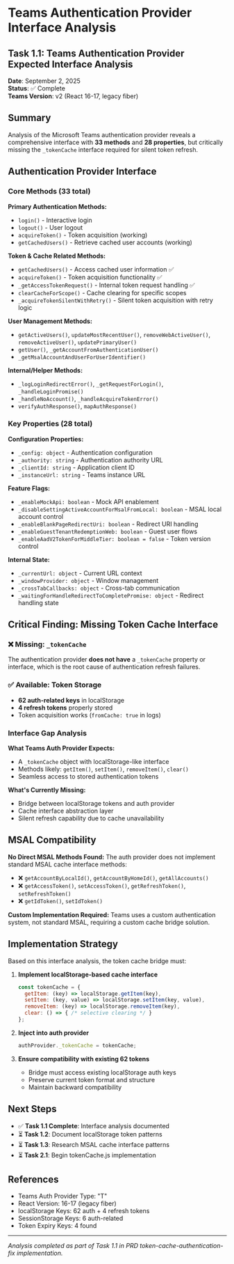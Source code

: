 # Teams Authentication Provider Interface Analysis

## Task 1.1: Teams Authentication Provider Expected Interface Analysis

**Date**: September 2, 2025  
**Status**: ✅ Complete  
**Teams Version**: v2 (React 16-17, legacy fiber)

## Summary

Analysis of the Microsoft Teams authentication provider reveals a comprehensive interface with **33 methods** and **28 properties**, but critically missing the `_tokenCache` interface required for silent token refresh.

## Authentication Provider Interface

### Core Methods (33 total)

**Primary Authentication Methods:**
- `login()` - Interactive login
- `logout()` - User logout
- `acquireToken()` - Token acquisition (working)
- `getCachedUsers()` - Retrieve cached user accounts (working)

**Token & Cache Related Methods:**
- `getCachedUsers()` - Access cached user information ✅
- `acquireToken()` - Token acquisition functionality ✅  
- `_getAccessTokenRequest()` - Internal token request handling ✅
- `clearCacheForScope()` - Cache clearing for specific scopes
- `_acquireTokenSilentWithRetry()` - Silent token acquisition with retry logic

**User Management Methods:**
- `getActiveUsers()`, `updateMostRecentUser()`, `removeWebActiveUser()`, `removeActiveUser()`, `updatePrimaryUser()`
- `getUser()`, `_getAccountFromAuthenticationUser()`
- `_getMsalAccountAndUserForUserIdentifier()`

**Internal/Helper Methods:**
- `_logLoginRedirectError()`, `_getRequestForLogin()`, `_handleLoginPromise()`
- `_handleNoAccount()`, `_handleAcquireTokenError()`
- `verifyAuthResponse()`, `mapAuthResponse()`

### Key Properties (28 total)

**Configuration Properties:**
- `_config: object` - Authentication configuration
- `_authority: string` - Authentication authority URL
- `_clientId: string` - Application client ID
- `_instanceUrl: string` - Teams instance URL

**Feature Flags:**
- `_enableMockApi: boolean` - Mock API enablement
- `_disableSettingActiveAccountForMsalFromLocal: boolean` - MSAL local account control
- `_enableBlankPageRedirectUri: boolean` - Redirect URI handling
- `_enableGuestTenantRedemptionWeb: boolean` - Guest user flows
- `_enableAadV2TokenForMiddleTier: boolean = false` - Token version control

**Internal State:**
- `_currentUrl: object` - Current URL context
- `_windowProvider: object` - Window management
- `_crossTabCallbacks: object` - Cross-tab communication
- `_waitingForHandleRedirectToCompletePromise: object` - Redirect handling state

## Critical Finding: Missing Token Cache Interface

### ❌ Missing: `_tokenCache`
The authentication provider **does not have** a `_tokenCache` property or interface, which is the root cause of authentication refresh failures.

### ✅ Available: Token Storage
- **62 auth-related keys** in localStorage
- **4 refresh tokens** properly stored
- Token acquisition works (`fromCache: true` in logs)

### Interface Gap Analysis

**What Teams Auth Provider Expects:**
- A `_tokenCache` object with localStorage-like interface
- Methods likely: `getItem()`, `setItem()`, `removeItem()`, `clear()`
- Seamless access to stored authentication tokens

**What's Currently Missing:**
- Bridge between localStorage tokens and auth provider
- Cache interface abstraction layer
- Silent refresh capability due to cache unavailability

## MSAL Compatibility

**No Direct MSAL Methods Found:**
The auth provider does not implement standard MSAL cache interface methods:
- ❌ `getAccountByLocalId()`, `getAccountByHomeId()`, `getAllAccounts()`
- ❌ `getAccessToken()`, `setAccessToken()`, `getRefreshToken()`, `setRefreshToken()`
- ❌ `getIdToken()`, `setIdToken()`

**Custom Implementation Required:**
Teams uses a custom authentication system, not standard MSAL, requiring a custom cache bridge solution.

## Implementation Strategy

Based on this interface analysis, the token cache bridge must:

1. **Implement localStorage-based cache interface**
   ```javascript
   const tokenCache = {
     getItem: (key) => localStorage.getItem(key),
     setItem: (key, value) => localStorage.setItem(key, value),
     removeItem: (key) => localStorage.removeItem(key),
     clear: () => { /* selective clearing */ }
   };
   ```

2. **Inject into auth provider**
   ```javascript
   authProvider._tokenCache = tokenCache;
   ```

3. **Ensure compatibility with existing 62 tokens**
   - Bridge must access existing localStorage auth keys
   - Preserve current token format and structure
   - Maintain backward compatibility

## Next Steps

- ✅ **Task 1.1 Complete**: Interface analysis documented
- ⏳ **Task 1.2**: Document localStorage token patterns  
- ⏳ **Task 1.3**: Research MSAL cache interface patterns
- ⏳ **Task 2.1**: Begin tokenCache.js implementation

## References

- Teams Auth Provider Type: "T"
- React Version: 16-17 (legacy fiber)
- localStorage Keys: 62 auth + 4 refresh tokens
- SessionStorage Keys: 6 auth-related
- Token Expiry Keys: 4 found

---

*Analysis completed as part of Task 1.1 in PRD token-cache-authentication-fix implementation.*